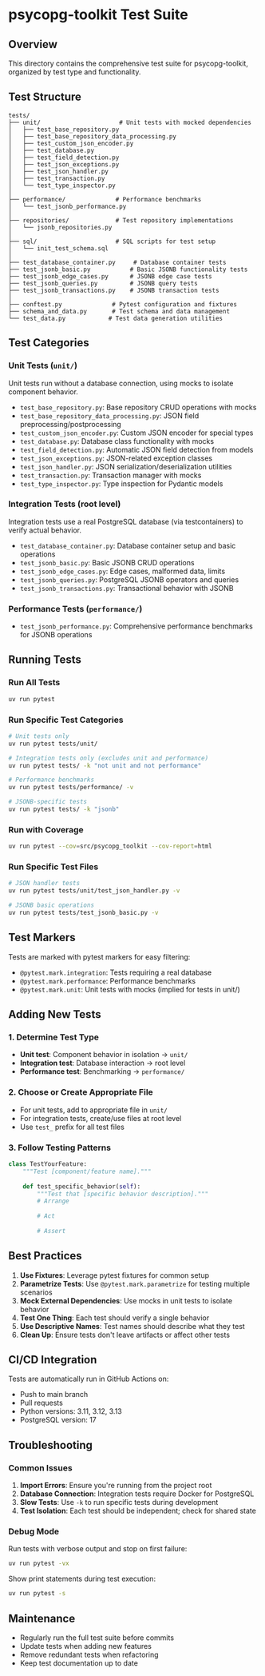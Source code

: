 # psycopg-toolkit Test Suite

## Overview

This directory contains the comprehensive test suite for psycopg-toolkit, organized by test type and functionality.

## Test Structure

```
tests/
├── unit/                      # Unit tests with mocked dependencies
│   ├── test_base_repository.py
│   ├── test_base_repository_data_processing.py
│   ├── test_custom_json_encoder.py
│   ├── test_database.py
│   ├── test_field_detection.py
│   ├── test_json_exceptions.py
│   ├── test_json_handler.py
│   ├── test_transaction.py
│   └── test_type_inspector.py
│
├── performance/              # Performance benchmarks
│   └── test_jsonb_performance.py
│
├── repositories/             # Test repository implementations
│   └── jsonb_repositories.py
│
├── sql/                      # SQL scripts for test setup
│   └── init_test_schema.sql
│
├── test_database_container.py     # Database container tests
├── test_jsonb_basic.py           # Basic JSONB functionality tests
├── test_jsonb_edge_cases.py      # JSONB edge case tests
├── test_jsonb_queries.py         # JSONB query tests
├── test_jsonb_transactions.py    # JSONB transaction tests
│
├── conftest.py              # Pytest configuration and fixtures
├── schema_and_data.py       # Test schema and data management
└── test_data.py            # Test data generation utilities
```

## Test Categories

### Unit Tests (`unit/`)

Unit tests run without a database connection, using mocks to isolate component behavior.

- `test_base_repository.py`: Base repository CRUD operations with mocks
- `test_base_repository_data_processing.py`: JSON field preprocessing/postprocessing
- `test_custom_json_encoder.py`: Custom JSON encoder for special types
- `test_database.py`: Database class functionality with mocks
- `test_field_detection.py`: Automatic JSON field detection from models
- `test_json_exceptions.py`: JSON-related exception classes
- `test_json_handler.py`: JSON serialization/deserialization utilities
- `test_transaction.py`: Transaction manager with mocks
- `test_type_inspector.py`: Type inspection for Pydantic models

### Integration Tests (root level)

Integration tests use a real PostgreSQL database (via testcontainers) to verify actual behavior.

- `test_database_container.py`: Database container setup and basic operations
- `test_jsonb_basic.py`: Basic JSONB CRUD operations
- `test_jsonb_edge_cases.py`: Edge cases, malformed data, limits
- `test_jsonb_queries.py`: PostgreSQL JSONB operators and queries
- `test_jsonb_transactions.py`: Transactional behavior with JSONB

### Performance Tests (`performance/`)

- `test_jsonb_performance.py`: Comprehensive performance benchmarks for JSONB operations

## Running Tests

### Run All Tests
```bash
uv run pytest
```

### Run Specific Test Categories
```bash
# Unit tests only
uv run pytest tests/unit/

# Integration tests only (excludes unit and performance)
uv run pytest tests/ -k "not unit and not performance"

# Performance benchmarks
uv run pytest tests/performance/ -v

# JSONB-specific tests
uv run pytest tests/ -k "jsonb"
```

### Run with Coverage
```bash
uv run pytest --cov=src/psycopg_toolkit --cov-report=html
```

### Run Specific Test Files
```bash
# JSON handler tests
uv run pytest tests/unit/test_json_handler.py -v

# JSONB basic operations
uv run pytest tests/test_jsonb_basic.py -v
```

## Test Markers

Tests are marked with pytest markers for easy filtering:

- `@pytest.mark.integration`: Tests requiring a real database
- `@pytest.mark.performance`: Performance benchmarks
- `@pytest.mark.unit`: Unit tests with mocks (implied for tests in unit/)

## Adding New Tests

### 1. Determine Test Type

- **Unit test**: Component behavior in isolation → `unit/`
- **Integration test**: Database interaction → root level
- **Performance test**: Benchmarking → `performance/`

### 2. Choose or Create Appropriate File

- For unit tests, add to appropriate file in `unit/`
- For integration tests, create/use files at root level
- Use `test_` prefix for all test files

### 3. Follow Testing Patterns

```python
class TestYourFeature:
    """Test [component/feature name]."""
    
    def test_specific_behavior(self):
        """Test that [specific behavior description]."""
        # Arrange
        
        # Act
        
        # Assert
```

## Best Practices

1. **Use Fixtures**: Leverage pytest fixtures for common setup
2. **Parametrize Tests**: Use `@pytest.mark.parametrize` for testing multiple scenarios
3. **Mock External Dependencies**: Use mocks in unit tests to isolate behavior
4. **Test One Thing**: Each test should verify a single behavior
5. **Use Descriptive Names**: Test names should describe what they test
6. **Clean Up**: Ensure tests don't leave artifacts or affect other tests

## CI/CD Integration

Tests are automatically run in GitHub Actions on:
- Push to main branch
- Pull requests
- Python versions: 3.11, 3.12, 3.13
- PostgreSQL version: 17

## Troubleshooting

### Common Issues

1. **Import Errors**: Ensure you're running from the project root
2. **Database Connection**: Integration tests require Docker for PostgreSQL
3. **Slow Tests**: Use `-k` to run specific tests during development
4. **Test Isolation**: Each test should be independent; check for shared state

### Debug Mode

Run tests with verbose output and stop on first failure:
```bash
uv run pytest -vx
```

Show print statements during test execution:
```bash
uv run pytest -s
```

## Maintenance

- Regularly run the full test suite before commits
- Update tests when adding new features
- Remove redundant tests when refactoring
- Keep test documentation up to date